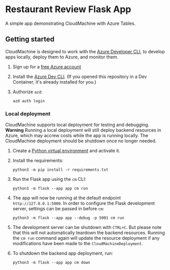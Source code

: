 # Restaurant Review Flask App

A simple app demonstrating CloudMachine with Azure Tables.

## Getting started

CloudMachine is designed to work with the [Azure Developer CLI](https://learn.microsoft.com/azure/developer/azure-developer-cli/overview), to develop apps locally, deploy them to Azure, and monitor them. 

1. Sign up for a [free Azure account](https://azure.microsoft.com/free/)
2. Install the [Azure Dev CLI](https://learn.microsoft.com/azure/developer/azure-developer-cli/install-azd). (If you opened this repository in a Dev Container, it's already installed for you.)
3. Authorize `azd`:

    ```shell
    azd auth login
    ```

### Local deployment

CloudMachine supports local deployment for testing and debugging.
**Warning**
Running a local deployment will still deploy backend resources in Azure, which may accrew costs while the app is running locally. The CloudMachine deployment should be shutdown once no longer needed.

1. Create a [Python virtual environment](https://docs.python.org/3/tutorial/venv.html#creating-virtual-environments) and activate it.

2. Install the requirements:

    ```shell
    python3 -m pip install -r requirements.txt
    ```

3. Run the Flask app using the `cm` CLI:

    ```shell
    python3 -m flask --app app cm run
    ```

4. The app will now be running at the default endpoint `http://127.0.0.1:5000`. In order to configure the Flask development server, settings can be passed in before `cm`:

    ```shell
    python3 -m flask --app app --debug -p 5001 cm run
    ```
5. The development server can be shutdown with `CTRL+C`. But please note that this will not automatically teardown the backend resources. Running the `cm run` command again will update the resource deployment if any modifications have been made to the `CloudMachineDeployment`.

6. To shutdown the backend app deployment, run:

    ```shell
    python3 -m flask --app app cm down
    ```
